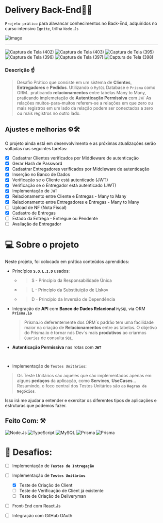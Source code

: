 # Delivery Back-End🥙💨
`Projeto prático` para alavancar conhecimentos no Back-End, adquiridos no curso intensivo `Ignite`, trilha `Node.Js`

![image](https://user-images.githubusercontent.com/77081114/168168815-c9362e67-f907-4f29-af7e-4b3887806bfc.png)
<hr>

![Captura de Tela (402)](https://user-images.githubusercontent.com/77081114/170145658-1d9a8b2f-5c69-404c-a95c-4f7b6ab12ab1.png)
![Captura de Tela (403)](https://user-images.githubusercontent.com/77081114/170145661-ac25fc70-1c5e-434b-8802-b52c2cd7cbf5.png)
![Captura de Tela (395)](https://user-images.githubusercontent.com/77081114/169154546-c70def4e-6ede-49f1-8672-4ed2c206232c.png)
![Captura de Tela (396)](https://user-images.githubusercontent.com/77081114/169154553-1dc0022b-1ebc-4184-9102-7f203d7f9258.png)
![Captura de Tela (397)](https://user-images.githubusercontent.com/77081114/169154555-279b005a-8a66-4ec4-95c7-11bbad10b309.png)
![Captura de Tela (398)](https://user-images.githubusercontent.com/77081114/169154556-e1b5b52a-415b-4def-9a60-082f1f2f2a05.png)

### Descrição ☝
> Desafio Prático
> que consiste em um sistema de **Clientes**, **Entregadores** e **Pedidos**. Utilizando o `MySQL` Database  e  `Prisma` como ORM..
> praticando **relacionamentos** entre tabelas Many to Many, praticando implemetação de **Autenticação Permissiva** com `JWT`
> As relações muitos-para-muitos referem-se a relações em que zero ou mais registros em um lado da relação podem ser conectados a zero ou mais registros no outro lado.


## Ajustes e melhorias ⚙🛠

O projeto ainda está em desenvolvimento e as próximas atualizações serão voltadas nas seguintes tarefas:

- [x] Cadastrar Clientes verificados por Middleware de autenticação
- [x] Gerar Hash de Password
- [x] Cadastrar Entregadores verificados por Middleware de autenticação
- [x] Inserção no Banco de Dados
- [x] Verificação se o Cliente está autenticado (JWT)
- [x] Verificação se o Entregador está autenticado (JWT)
- [x] Implementação de `JWT`
- [x] Relacionamento entre Cliente e Entregas - Many to Many
- [x] Relacionamento entre Entregadores e Entregas - Many to Many
- [ ] Upload de NF (Nota Fiscal)
- [x] Cadastro de Entregas
- [ ] Estado da Entrega - Entregue ou Pendente
- [ ] Avaliação de Entregador

# 💻 Sobre o projeto

Neste projeto, foi colocado em prática conteúdos aprendidos:

- Princípios **`S.O.L.I.D`** usados:

  -   > S - Princípio da Responsabilidade Única
  -   > L - Princípio da Substituição de Liskov
  -   > D - Princípio da Inversão de Dependência
 
- Integração de **API** com **Banco de Dados Relacional** `MySQL` via ORM **`Prisma.io`**
  > Prisma.io deferentemente dos ORM´s padrão tem uma facilidade maior na criação de **Relacionamentos** entre as tabelas. O objetivo do Prisma.io é tornar nós Dev´s mais **produtivos** ao criarmos `Queries` de consulta **`SQL`**.
- **Autenticação Permissiva** nas rotas com **`JWT`**
<br>

- Implementação de `Testes Unitários`: 
 > Os Teste Unitários são aqueles que são implementados apenas em alguns **pedaços** da aplicação, como **Services**, **UseCases**...
 > Resumindo, o foco central dos Testes Unitários são as **`Regras de Negócios`**.


Isso irá me ajudar a entender e exercitar os diferentes tipos de aplicações e estruturas que podemos fazer.

## Feito Com: ⚒
![Node.Js](https://img.shields.io/badge/Node.js-52b788?style=for-the-badge&logo=node.js&logoColor=white)
![TypeScript](https://img.shields.io/badge/TypeScript-00b4d8?style=for-the-badge&logo=typescript&logoColor=white)
![MySQL](https://img.shields.io/badge/MySQL-316192?style=for-the-badge&logo=mysql&logoColor=white)
![Prisma](https://img.shields.io/badge/Prisma-0a9396?style=for-the-badge&logo=prisma&logoColor=white)
![Prisma](https://img.shields.io/badge/Jest-ef5e1b?style=for-the-badge&logo=jest&logoColor=white)

# 👑 Desafios:
- [ ] Implementação de **`Testes de Intregação`**
- [ ] Implementação de **`Testes Unitários`**
  - [x] Teste de Criação de Client 
  - [ ] Teste de Verificação de Client já existente   
  - [ ] Teste de Criação de Deliveryman
- [ ] Front-End com React.Js
- [ ] Integração com GitHub OAuth




